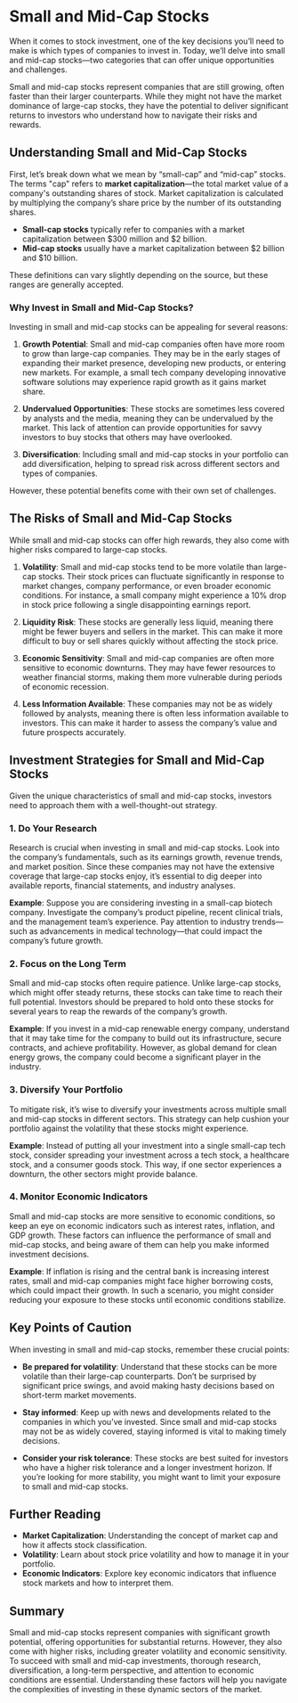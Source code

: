 # Small and Mid-Cap Stocks

When it comes to stock investment, one of the key decisions you’ll need to make is which types of companies to invest in. Today, we’ll delve into small and mid-cap stocks—two categories that can offer unique opportunities and challenges. 

Small and mid-cap stocks represent companies that are still growing, often faster than their larger counterparts. While they might not have the market dominance of large-cap stocks, they have the potential to deliver significant returns to investors who understand how to navigate their risks and rewards.

## Understanding Small and Mid-Cap Stocks

First, let’s break down what we mean by “small-cap” and “mid-cap” stocks. The terms "cap" refers to **market capitalization**—the total market value of a company's outstanding shares of stock. Market capitalization is calculated by multiplying the company’s share price by the number of its outstanding shares. 

- **Small-cap stocks** typically refer to companies with a market capitalization between $300 million and $2 billion.
- **Mid-cap stocks** usually have a market capitalization between $2 billion and $10 billion.

These definitions can vary slightly depending on the source, but these ranges are generally accepted.

### Why Invest in Small and Mid-Cap Stocks?

Investing in small and mid-cap stocks can be appealing for several reasons:

1. **Growth Potential**: Small and mid-cap companies often have more room to grow than large-cap companies. They may be in the early stages of expanding their market presence, developing new products, or entering new markets. For example, a small tech company developing innovative software solutions may experience rapid growth as it gains market share.

2. **Undervalued Opportunities**: These stocks are sometimes less covered by analysts and the media, meaning they can be undervalued by the market. This lack of attention can provide opportunities for savvy investors to buy stocks that others may have overlooked. 

3. **Diversification**: Including small and mid-cap stocks in your portfolio can add diversification, helping to spread risk across different sectors and types of companies.

However, these potential benefits come with their own set of challenges.

## The Risks of Small and Mid-Cap Stocks

While small and mid-cap stocks can offer high rewards, they also come with higher risks compared to large-cap stocks.

1. **Volatility**: Small and mid-cap stocks tend to be more volatile than large-cap stocks. Their stock prices can fluctuate significantly in response to market changes, company performance, or even broader economic conditions. For instance, a small company might experience a 10% drop in stock price following a single disappointing earnings report.

2. **Liquidity Risk**: These stocks are generally less liquid, meaning there might be fewer buyers and sellers in the market. This can make it more difficult to buy or sell shares quickly without affecting the stock price.

3. **Economic Sensitivity**: Small and mid-cap companies are often more sensitive to economic downturns. They may have fewer resources to weather financial storms, making them more vulnerable during periods of economic recession.

4. **Less Information Available**: These companies may not be as widely followed by analysts, meaning there is often less information available to investors. This can make it harder to assess the company’s value and future prospects accurately.

## Investment Strategies for Small and Mid-Cap Stocks

Given the unique characteristics of small and mid-cap stocks, investors need to approach them with a well-thought-out strategy.

### 1. **Do Your Research**

Research is crucial when investing in small and mid-cap stocks. Look into the company’s fundamentals, such as its earnings growth, revenue trends, and market position. Since these companies may not have the extensive coverage that large-cap stocks enjoy, it’s essential to dig deeper into available reports, financial statements, and industry analyses.

**Example**: Suppose you are considering investing in a small-cap biotech company. Investigate the company’s product pipeline, recent clinical trials, and the management team’s experience. Pay attention to industry trends—such as advancements in medical technology—that could impact the company’s future growth.

### 2. **Focus on the Long Term**

Small and mid-cap stocks often require patience. Unlike large-cap stocks, which might offer steady returns, these stocks can take time to reach their full potential. Investors should be prepared to hold onto these stocks for several years to reap the rewards of the company’s growth.

**Example**: If you invest in a mid-cap renewable energy company, understand that it may take time for the company to build out its infrastructure, secure contracts, and achieve profitability. However, as global demand for clean energy grows, the company could become a significant player in the industry.

### 3. **Diversify Your Portfolio**

To mitigate risk, it’s wise to diversify your investments across multiple small and mid-cap stocks in different sectors. This strategy can help cushion your portfolio against the volatility that these stocks might experience.

**Example**: Instead of putting all your investment into a single small-cap tech stock, consider spreading your investment across a tech stock, a healthcare stock, and a consumer goods stock. This way, if one sector experiences a downturn, the other sectors might provide balance.

### 4. **Monitor Economic Indicators**

Small and mid-cap stocks are more sensitive to economic conditions, so keep an eye on economic indicators such as interest rates, inflation, and GDP growth. These factors can influence the performance of small and mid-cap stocks, and being aware of them can help you make informed investment decisions.

**Example**: If inflation is rising and the central bank is increasing interest rates, small and mid-cap companies might face higher borrowing costs, which could impact their growth. In such a scenario, you might consider reducing your exposure to these stocks until economic conditions stabilize.

## Key Points of Caution

When investing in small and mid-cap stocks, remember these crucial points:

- **Be prepared for volatility**: Understand that these stocks can be more volatile than their large-cap counterparts. Don’t be surprised by significant price swings, and avoid making hasty decisions based on short-term market movements.

- **Stay informed**: Keep up with news and developments related to the companies in which you’ve invested. Since small and mid-cap stocks may not be as widely covered, staying informed is vital to making timely decisions.

- **Consider your risk tolerance**: These stocks are best suited for investors who have a higher risk tolerance and a longer investment horizon. If you’re looking for more stability, you might want to limit your exposure to small and mid-cap stocks.

## Further Reading

- **Market Capitalization**: Understanding the concept of market cap and how it affects stock classification.
- **Volatility**: Learn about stock price volatility and how to manage it in your portfolio.
- **Economic Indicators**: Explore key economic indicators that influence stock markets and how to interpret them.

## Summary

Small and mid-cap stocks represent companies with significant growth potential, offering opportunities for substantial returns. However, they also come with higher risks, including greater volatility and economic sensitivity. To succeed with small and mid-cap investments, thorough research, diversification, a long-term perspective, and attention to economic conditions are essential. Understanding these factors will help you navigate the complexities of investing in these dynamic sectors of the market.